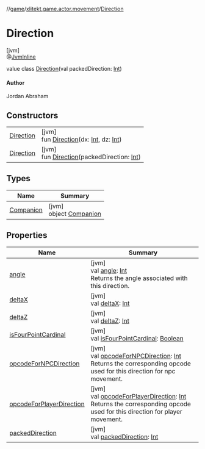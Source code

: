 //[game](../../../index.md)/[xlitekt.game.actor.movement](../index.md)/[Direction](index.md)

# Direction

[jvm]\
@[JvmInline](https://kotlinlang.org/api/latest/jvm/stdlib/kotlin.jvm/-jvm-inline/index.html)

value class [Direction](index.md)(val packedDirection: [Int](https://kotlinlang.org/api/latest/jvm/stdlib/kotlin/-int/index.html))

#### Author

Jordan Abraham

## Constructors

| | |
|---|---|
| [Direction](-direction.md) | [jvm]<br>fun [Direction](-direction.md)(dx: [Int](https://kotlinlang.org/api/latest/jvm/stdlib/kotlin/-int/index.html), dz: [Int](https://kotlinlang.org/api/latest/jvm/stdlib/kotlin/-int/index.html)) |
| [Direction](-direction.md) | [jvm]<br>fun [Direction](-direction.md)(packedDirection: [Int](https://kotlinlang.org/api/latest/jvm/stdlib/kotlin/-int/index.html)) |

## Types

| Name | Summary |
|---|---|
| [Companion](-companion/index.md) | [jvm]<br>object [Companion](-companion/index.md) |

## Properties

| Name | Summary |
|---|---|
| [angle](angle.md) | [jvm]<br>val [angle](angle.md): [Int](https://kotlinlang.org/api/latest/jvm/stdlib/kotlin/-int/index.html)<br>Returns the angle associated with this direction. |
| [deltaX](delta-x.md) | [jvm]<br>val [deltaX](delta-x.md): [Int](https://kotlinlang.org/api/latest/jvm/stdlib/kotlin/-int/index.html) |
| [deltaZ](delta-z.md) | [jvm]<br>val [deltaZ](delta-z.md): [Int](https://kotlinlang.org/api/latest/jvm/stdlib/kotlin/-int/index.html) |
| [isFourPointCardinal](is-four-point-cardinal.md) | [jvm]<br>val [isFourPointCardinal](is-four-point-cardinal.md): [Boolean](https://kotlinlang.org/api/latest/jvm/stdlib/kotlin/-boolean/index.html) |
| [opcodeForNPCDirection](opcode-for-n-p-c-direction.md) | [jvm]<br>val [opcodeForNPCDirection](opcode-for-n-p-c-direction.md): [Int](https://kotlinlang.org/api/latest/jvm/stdlib/kotlin/-int/index.html)<br>Returns the corresponding opcode used for this direction for npc movement. |
| [opcodeForPlayerDirection](opcode-for-player-direction.md) | [jvm]<br>val [opcodeForPlayerDirection](opcode-for-player-direction.md): [Int](https://kotlinlang.org/api/latest/jvm/stdlib/kotlin/-int/index.html)<br>Returns the corresponding opcode used for this direction for player movement. |
| [packedDirection](packed-direction.md) | [jvm]<br>val [packedDirection](packed-direction.md): [Int](https://kotlinlang.org/api/latest/jvm/stdlib/kotlin/-int/index.html) |
